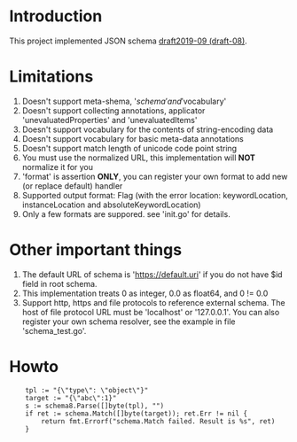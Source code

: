 # Introduction
This project implemented JSON schema [draft2019-09 (draft-08)](https://json-schema.org/).

# Limitations
1. Doesn't support meta-shema, '$schema' and '$vocabulary'
2. Doesn't support collecting annotations, applicator 'unevaluatedProperties' and 'unevaluatedItems'
3. Doesn't support vocabulary for the contents of string-encoding data
4. Doesn't support vocabulary for basic meta-data annotations
5. Doesn't support match length of unicode code point string
6. You must use the normalized URL, this implementation will **NOT** normalize it for you
7. 'format' is assertion **ONLY**, you can register your own format to add new (or replace default) handler
8. Supported output format: Flag (with the error location: keywordLocation, instanceLocation and absoluteKeywordLocation)
9. Only a few formats are suppored. see 'init.go' for details.

# Other important things
1. The default URL of schema is 'https://default.uri' if you do not have $id field in root schema.
2. This implementation treats 0 as integer, 0.0 as float64, and 0 != 0.0
3. Support http, https and file protocols to reference external schema. The host of file protocol URL must be 'localhost' or '127.0.0.1'. You can also register your own schema resolver, see the example in file 'schema_test.go'.

# Howto
```golang
    tpl := "{\"type\": \"object\"}"
    target := "{\"abc\":1}"
    s := schema8.Parse([]byte(tpl), "")
    if ret := schema.Match([]byte(target)); ret.Err != nil {
        return fmt.Errorf("schema.Match failed. Result is %s", ret)
    }
```
